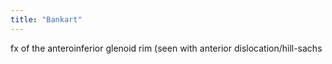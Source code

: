 ```yaml
---
title: "Bankart"
---
```

fx of the anteroinferior glenoid rim (seen with anterior dislocation/hill-sachs

